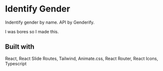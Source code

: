 # Identify Gender

Indentify gender by name.
API by Genderify.

I was bores so I made this.

## Built with

React, React Slide Routes, Tailwind, Animate.css, React Router, React Icons, Typescript